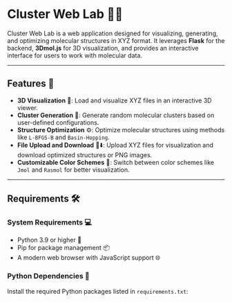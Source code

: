 # Cluster Web Lab 🧪✨

Cluster Web Lab is a web application designed for visualizing, generating, and optimizing molecular structures in XYZ format. It leverages **Flask** for the backend, **3Dmol.js** for 3D visualization, and provides an interactive interface for users to work with molecular data.

---

## Features 🌟

- **3D Visualization** 🧬: Load and visualize XYZ files in an interactive 3D viewer.
- **Cluster Generation** 🔗: Generate random molecular clusters based on user-defined configurations.
- **Structure Optimization** ⚙️: Optimize molecular structures using methods like `L-BFGS-B` and `Basin-Hopping`.
- **File Upload and Download** 📂⬇️: Upload XYZ files for visualization and download optimized structures or PNG images.
- **Customizable Color Schemes** 🎨: Switch between color schemes like `Jmol` and `Rasmol` for better visualization.

---

## Requirements 🛠️

### System Requirements 💻
- Python 3.9 or higher 🐍
- Pip for package management 📦
- A modern web browser with JavaScript support 🌐

### Python Dependencies 📜
Install the required Python packages listed in `requirements.txt`:
